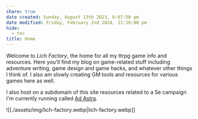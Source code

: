 ```yaml
---
share: true
date created: Sunday, August 13th 2023, 6:07:50 pm
date modified: Friday, February 2nd 2024, 11:16:08 pm
hide:
  - toc
title: Home
---
```



Welcome to *Lich Factory*, the home for all my ttrpg game info and resources. Here you'll find my blog on game-related stuff including adventure writing, game design and game hacks, and whatever other things I think of. I also am slowly creating GM tools and resources for various games here as well. 

I also host on a subdomain of this site resources related to a 5e campaign I'm currently running called [Ad Astra](https://adastra.lichfactory.com). 

![[./assets/img/lich-factory.webp|lich-factory.webp]]